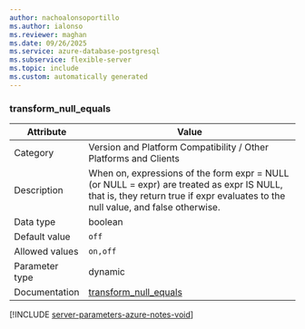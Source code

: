 ```yaml
---
author: nachoalonsoportillo
ms.author: ialonso
ms.reviewer: maghan
ms.date: 09/26/2025
ms.service: azure-database-postgresql
ms.subservice: flexible-server
ms.topic: include
ms.custom: automatically generated
---
```

### transform_null_equals

| Attribute | Value |
| --- | --- |
| Category | Version and Platform Compatibility / Other Platforms and Clients |
| Description | When on, expressions of the form expr = NULL (or NULL = expr) are treated as expr IS NULL, that is, they return true if expr evaluates to the null value, and false otherwise. |
| Data type | boolean |
| Default value | `off` |
| Allowed values | `on,off` |
| Parameter type | dynamic |
| Documentation | [transform_null_equals](https://www.postgresql.org/docs/13/runtime-config-compatible.html#GUC-TRANSFORM-NULL-EQUALS) |


[!INCLUDE [server-parameters-azure-notes-void](./server-parameters-azure-notes-void.md)]



